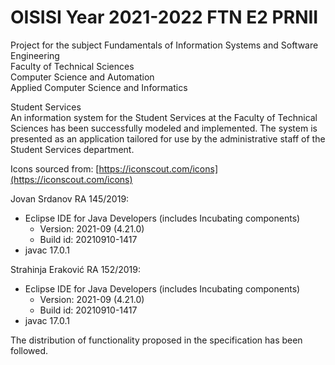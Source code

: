 # OISISI Year 2021-2022 FTN E2 PRNII 
Project for the subject Fundamentals of Information Systems and Software Engineering  
Faculty of Technical Sciences  
Computer Science and Automation  
Applied Computer Science and Informatics  

Student Services  
An information system for the Student Services at the Faculty of Technical Sciences has been successfully modeled and implemented. The system is presented as an application tailored for use by the administrative staff of the Student Services department.

Icons sourced from: [https://iconscout.com/icons](https://iconscout.com/icons)

Jovan Srdanov RA 145/2019:
- Eclipse IDE for Java Developers (includes Incubating components)
  - Version: 2021-09 (4.21.0)
  - Build id: 20210910-1417
- javac 17.0.1

Strahinja Eraković RA 152/2019:
- Eclipse IDE for Java Developers (includes Incubating components)
  - Version: 2021-09 (4.21.0)
  - Build id: 20210910-1417
- javac 17.0.1

The distribution of functionality proposed in the specification has been followed.

